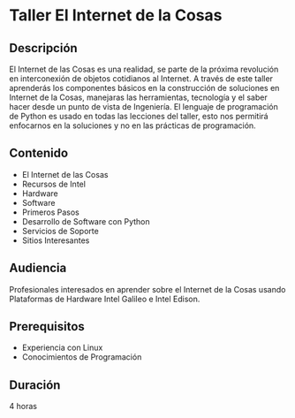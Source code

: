 
# Taller El Internet de la Cosas

## Descripción
El Internet de las Cosas es una realidad, se parte de la próxima revolución en interconexión de objetos cotidianos al Internet. A través de este taller aprenderás los componentes básicos en la construcción de soluciones en Internet de la Cosas, manejaras las herramientas, tecnología y el saber hacer desde un punto de vista de Ingeniería. El lenguaje de programación de Python es usado en todas las lecciones del taller, esto nos permitirá enfocarnos en la soluciones y no en las prácticas de programación.

## Contenido
- El Internet de las Cosas
- Recursos de Intel
-	Hardware
-	Software
-	Primeros Pasos
-	Desarrollo de Software con Python
-	Servicios de Soporte
-	Sitios Interesantes

## Audiencia
Profesionales interesados en aprender sobre el Internet de la Cosas usando Plataformas de Hardware Intel Galileo e Intel Edison.

## Prerequisitos
- Experiencia con Linux
- Conocimientos de Programación

## Duración
4 horas


